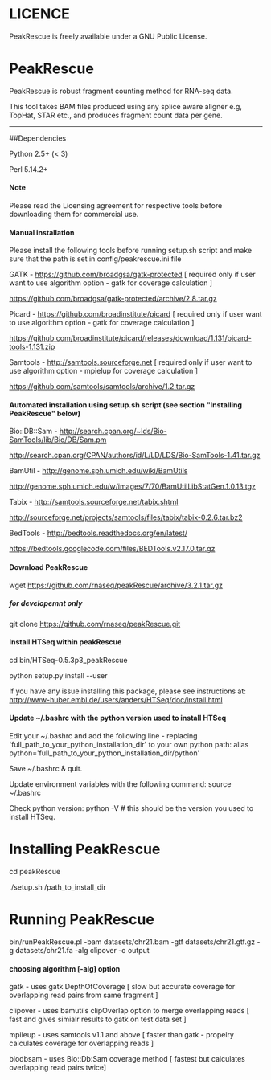 LICENCE
=======

PeakRescue is freely available under a GNU Public License.

PeakRescue
===========

PeakRescue is robust fragment counting method for RNA-seq data.

This tool takes BAM files produced using any splice aware aligner e.g, TopHat, STAR etc., and  produces fragment count data per gene. 

---

##Dependencies

Python 2.5+ (< 3)

Perl 5.14.2+


#### Note

Please read the Licensing agreement for respective tools before downloading them for commercial use.

#### Manual installation

Please install the following tools before running setup.sh script and make sure that the path is set in config/peakrescue.ini file 

GATK - https://github.com/broadgsa/gatk-protected [ required only if user want to use algorithm option - gatk for coverage calculation ] 

https://github.com/broadgsa/gatk-protected/archive/2.8.tar.gz

Picard - https://github.com/broadinstitute/picard [ required only if user want to use algorithm option - gatk for coverage calculation ] 

https://github.com/broadinstitute/picard/releases/download/1.131/picard-tools-1.131.zip

Samtools - http://samtools.sourceforge.net [ required only if user want to use algorithm option - mpielup for coverage calculation ]

https://github.com/samtools/samtools/archive/1.2.tar.gz

#### Automated installation using setup.sh script (see section "Installing PeakRescue" below)

Bio::DB::Sam - http://search.cpan.org/~lds/Bio-SamTools/lib/Bio/DB/Sam.pm 

http://search.cpan.org/CPAN/authors/id/L/LD/LDS/Bio-SamTools-1.41.tar.gz

BamUtil - http://genome.sph.umich.edu/wiki/BamUtils 

http://genome.sph.umich.edu/w/images/7/70/BamUtilLibStatGen.1.0.13.tgz

Tabix - http://samtools.sourceforge.net/tabix.shtml 

http://sourceforge.net/projects/samtools/files/tabix/tabix-0.2.6.tar.bz2

BedTools - http://bedtools.readthedocs.org/en/latest/

https://bedtools.googlecode.com/files/BEDTools.v2.17.0.tar.gz


#### Download PeakRescue

wget https://github.com/rnaseq/peakRescue/archive/3.2.1.tar.gz

##### for developemnt only 
git clone https://github.com/rnaseq/peakRescue.git


#### Install HTSeq within peakRescue

cd bin/HTSeq-0.5.3p3_peakRescue

python setup.py install --user

If you have any issue installing this package, please see instructions at: http://www-huber.embl.de/users/anders/HTSeq/doc/install.html

#### Update ~/.bashrc with the python version used to install HTSeq

Edit your ~/.bashrc and add the following line - replacing 'full_path_to_your_python_installation_dir' to your own python path: alias python='full_path_to_your_python_installation_dir/python'

Save ~/.bashrc & quit.

Update environment variables with the following command: source ~/.bashrc

Check python version: python -V # this should be the version you used to install HTSeq.


# Installing PeakRescue

cd peakRescue

./setup.sh  /path_to_install_dir

# Running PeakRescue

bin/runPeakRescue.pl -bam datasets/chr21.bam -gtf datasets/chr21.gtf.gz -g datasets/chr21.fa -alg clipover -o output

#### choosing algorithm [-alg] option

gatk - uses gatk DepthOfCoverage [ slow but accurate coverage for overlapping read pairs from same fragment ]

clipover - uses bamutils clipOverlap option to merge overlapping reads [ fast and gives simialr results to gatk on test data set ]

mpileup - uses samtools v1.1 and above [ faster than gatk - propelry calculates coverage for overlapping reads ]

biodbsam - uses Bio::Db:Sam coverage method [ fastest but calculates overlapping read pairs twice] 

